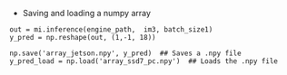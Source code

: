 - Saving and loading a numpy array

```
out = mi.inference(engine_path,  im3, batch_size1)
y_pred = np.reshape(out, (1,-1, 18))

np.save('array_jetson.npy', y_pred)  ## Saves a .npy file
y_pred_load = np.load('array_ssd7_pc.npy')  ## Loads the .npy file
```


